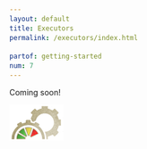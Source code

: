 ```yaml
---
layout: default
title: Executors
permalink: /executors/index.html

partof: getting-started
num: 7
---
```


Coming soon!





<div class="imagenoframe">
  <img src="/resources/images/logo-yellow-small.png"></img>
</div>








